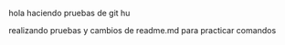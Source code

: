 
hola haciendo pruebas de git hu


realizando pruebas y cambios de readme.md para practicar comandos

